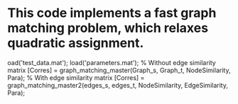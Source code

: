 # This code implements a fast graph matching problem, which relaxes quadratic assignment.
oad('test_data.mat');
load('parameters.mat');
% Without edge similarity matrix
[Corres] = graph_matching_master(Graph_s, Graph_t, NodeSimilarity, Para);
% With edge similarity matrix
[Corres] = graph_matching_master2(edges_s, edges_t, NodeSimilarity, EdgeSimilarity, Para);

